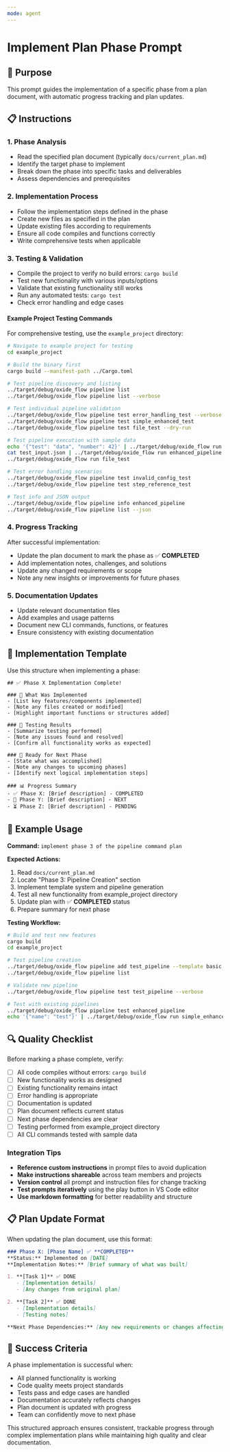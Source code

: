 ```yaml
---
mode: agent
---
```


# Implement Plan Phase Prompt

## 🎯 Purpose
This prompt guides the implementation of a specific phase from a plan document, with automatic progress tracking and plan updates.

## 📋 Instructions

### 1. **Phase Analysis**
- Read the specified plan document (typically `docs/current_plan.md`)
- Identify the target phase to implement
- Break down the phase into specific tasks and deliverables
- Assess dependencies and prerequisites

### 2. **Implementation Process**
- Follow the implementation steps defined in the phase
- Create new files as specified in the plan
- Update existing files according to requirements
- Ensure all code compiles and functions correctly
- Write comprehensive tests when applicable

### 3. **Testing & Validation**
- Compile the project to verify no build errors: `cargo build`
- Test new functionality with various inputs/options
- Validate that existing functionality still works
- Run any automated tests: `cargo test`
- Check error handling and edge cases

#### Example Project Testing Commands
For comprehensive testing, use the `example_project` directory:

```bash
# Navigate to example project for testing
cd example_project

# Build the binary first
cargo build --manifest-path ../Cargo.toml

# Test pipeline discovery and listing
../target/debug/oxide_flow pipeline list
../target/debug/oxide_flow pipeline list --verbose

# Test individual pipeline validation
../target/debug/oxide_flow pipeline test error_handling_test --verbose
../target/debug/oxide_flow pipeline test simple_enhanced_test
../target/debug/oxide_flow pipeline test file_test --dry-run

# Test pipeline execution with sample data
echo '{"test": "data", "number": 42}' | ../target/debug/oxide_flow run simple_enhanced_test
cat test_input.json | ../target/debug/oxide_flow run enhanced_pipeline
../target/debug/oxide_flow run file_test

# Test error handling scenarios
../target/debug/oxide_flow pipeline test invalid_config_test
../target/debug/oxide_flow pipeline test step_reference_test

# Test info and JSON output
../target/debug/oxide_flow pipeline info enhanced_pipeline
../target/debug/oxide_flow pipeline list --json
```

### 4. **Progress Tracking**
After successful implementation:
- Update the plan document to mark the phase as ✅ **COMPLETED**
- Add implementation notes, challenges, and solutions
- Update any changed requirements or scope
- Note any new insights or improvements for future phases

### 5. **Documentation Updates**
- Update relevant documentation files
- Add examples and usage patterns
- Document new CLI commands, functions, or features
- Ensure consistency with existing documentation

## 📝 Implementation Template

Use this structure when implementing a phase:

```
## ✅ Phase X Implementation Complete!

### 🎯 What Was Implemented
- [List key features/components implemented]
- [Note any files created or modified]
- [Highlight important functions or structures added]

### 🧪 Testing Results
- [Summarize testing performed]
- [Note any issues found and resolved]
- [Confirm all functionality works as expected]

### 🔄 Ready for Next Phase
- [State what was accomplished]
- [Note any changes to upcoming phases]
- [Identify next logical implementation steps]

### 📊 Progress Summary
- ✅ Phase X: [Brief description] - COMPLETED
- 🔄 Phase Y: [Brief description] - NEXT
- ⏳ Phase Z: [Brief description] - PENDING
```

## 🎯 Example Usage

**Command:** `implement phase 3 of the pipeline command plan`

**Expected Actions:**
1. Read `docs/current_plan.md`
2. Locate "Phase 3: Pipeline Creation" section
3. Implement template system and pipeline generation
4. Test all new functionality from example_project directory
5. Update plan with ✅ **COMPLETED** status
6. Prepare summary for next phase

**Testing Workflow:**
```bash
# Build and test new features
cargo build
cd example_project

# Test pipeline creation
../target/debug/oxide_flow pipeline add test_pipeline --template basic
../target/debug/oxide_flow pipeline list

# Validate new pipeline
../target/debug/oxide_flow pipeline test test_pipeline --verbose

# Test with existing pipelines
../target/debug/oxide_flow pipeline test enhanced_pipeline
echo '{"name": "test"}' | ../target/debug/oxide_flow run simple_enhanced_test
```

## 🔍 Quality Checklist

Before marking a phase complete, verify:
- [ ] All code compiles without errors: `cargo build`
- [ ] New functionality works as designed
- [ ] Existing functionality remains intact
- [ ] Error handling is appropriate
- [ ] Documentation is updated
- [ ] Plan document reflects current status
- [ ] Next phase dependencies are clear
- [ ] Testing performed from example_project directory
- [ ] All CLI commands tested with sample data

### Integration Tips
- **Reference custom instructions** in prompt files to avoid duplication
- **Make instructions shareable** across team members and projects
- **Version control** all prompt and instruction files for change tracking
- **Test prompts iteratively** using the play button in VS Code editor
- **Use markdown formatting** for better readability and structure

## 📋 Plan Update Format

When updating the plan document, use this format:

```markdown
### Phase X: [Phase Name] ✅ **COMPLETED**
**Status:** Implemented on [DATE]
**Implementation Notes:** [Brief summary of what was built]

1. **[Task 1]** ✅ DONE
   - [Implementation details]
   - [Any changes from original plan]

2. **[Task 2]** ✅ DONE
   - [Implementation details]
   - [Testing notes]

**Next Phase Dependencies:** [Any new requirements or changes affecting future phases]
```

## 🚀 Success Criteria

A phase implementation is successful when:
- All planned functionality is working
- Code quality meets project standards
- Tests pass and edge cases are handled
- Documentation accurately reflects changes
- Plan document is updated with progress
- Team can confidently move to next phase

This structured approach ensures consistent, trackable progress through complex implementation plans while maintaining high quality and clear documentation.
